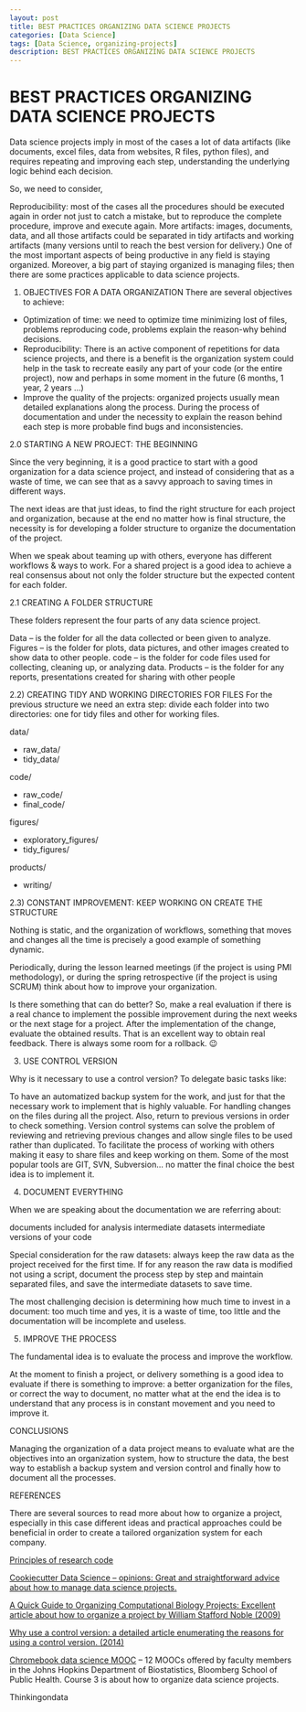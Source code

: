 ```yaml
---
layout: post
title: BEST PRACTICES ORGANIZING DATA SCIENCE PROJECTS
categories: [Data Science]
tags: [Data Science, organizing-projects]
description: BEST PRACTICES ORGANIZING DATA SCIENCE PROJECTS
---
```


# BEST PRACTICES ORGANIZING DATA SCIENCE PROJECTS

Data science projects imply in most of the cases a lot of data artifacts (like documents, excel files, data from websites, R files, python files), and requires repeating and improving each step, understanding the underlying logic behind each decision.

So, we need to consider,

Reproducibility: most of the cases all the procedures should be executed again in order not just to catch a mistake, but to reproduce the complete procedure, improve and execute again.
More artifacts: images, documents, data, and all those artifacts could be separated in tidy artifacts and working artifacts (many versions until to reach the best version for delivery.)
One of the most important aspects of being productive in any field is staying organized. Moreover, a big part of staying organized is managing files; then there are some practices applicable to data science projects.


1. OBJECTIVES FOR A DATA ORGANIZATION
There are several objectives to achieve:

- Optimization of time: we need to optimize time minimizing lost of files, problems reproducing code, problems explain the reason-why behind decisions.
- Reproducibility: There is an active component of repetitions for data science projects, and there is a benefit is the organization system could help in the task to recreate easily any part of your code (or the entire project), now and perhaps in some moment in the future (6 months, 1 year, 2 years …)
- Improve the quality of the projects: organized projects usually mean detailed explanations along the process. During the process of documentation and under the necessity to explain the reason behind each step is more probable find bugs and inconsistencies.


2.0 STARTING A NEW PROJECT: THE BEGINNING

Since the very beginning, it is a good practice to start with a good organization for a data science project, and instead of considering that as a waste of time, we can see that as a savvy approach to saving times in different ways.

The next ideas are that just ideas, to find the right structure for each project and organization, because at the end no matter how is final structure, the necessity is for developing a folder structure to organize the documentation of the project.

When we speak about teaming up with others, everyone has different workflows & ways to work. For a shared project is a good idea to achieve a real consensus about not only the folder structure but the expected content for each folder.


2.1 CREATING A FOLDER STRUCTURE

These folders represent the four parts of any data science project.

Data – is the folder for all the data collected or been given to analyze.
Figures – is the folder for plots, data pictures, and other images created to show data to other people.
code – is the folder for code files used for collecting, cleaning up, or analyzing data.
Products – is the folder for any reports, presentations created for sharing with other people


2.2) CREATING TIDY AND WORKING DIRECTORIES FOR FILES
For the previous structure we need an extra step: divide each folder into two directories: one for tidy files and other for working files.

data/
- raw_data/
- tidy_data/

code/
- raw_code/
- final_code/

figures/
- exploratory_figures/
- tidy_figures/

products/
- writing/


2.3) CONSTANT IMPROVEMENT: KEEP WORKING ON CREATE THE STRUCTURE

Nothing is static, and the organization of workflows, something that moves and changes all the time is precisely a good example of something dynamic.

Periodically, during the lesson learned meetings (if the project is using PMI methodology), or during the spring retrospective (if the project is using SCRUM) think about how to improve your organization.

Is there something that can do better? So, make a real evaluation if there is a real chance to implement the possible improvement during the next weeks or the next stage for a project. After the implementation of the change, evaluate the obtained results. That is an excellent way to obtain real feedback. There is always some room for a rollback. 😉



3) USE CONTROL VERSION

Why is it necessary to use a control version? To delegate basic tasks like:

To have an automatized backup system for the work, and just for that the necessary work to implement that is highly valuable.
For handling changes on the files during all the project. Also, return to previous versions in order to check something. Version control systems can solve the problem of reviewing and retrieving previous changes and allow single files to be used rather than duplicated.
To facilitate the process of working with others making it easy to share files and keep working on them.
Some of the most popular tools are GIT, SVN, Subversion… no matter the final choice the best idea is to implement it.


4) DOCUMENT EVERYTHING

When we are speaking about the documentation we are referring about:

documents included for analysis
intermediate datasets
intermediate versions of your code

Special consideration for the raw datasets: always keep the raw data as the project received for the first time. If for any reason the raw data is modified not using a script, document the process step by step and maintain separated files, and save the intermediate datasets to save time.

The most challenging decision is determining how much time to invest in a document: too much time and yes, it is a waste of time, too little and the documentation will be incomplete and useless.


5) IMPROVE THE PROCESS

The fundamental idea is to evaluate the process and improve the workflow.

At the moment to finish a project, or delivery something is a good idea to evaluate if there is something to improve: a better organization for the files, or correct the way to document, no matter what at the end the idea is to understand that any process is in constant movement and you need to improve it.


CONCLUSIONS

Managing the organization of a data project means to evaluate what are the objectives into an organization system, how to structure the data, the best way to establish a backup system and version control and finally how to document all the processes.



REFERENCES

There are several sources to read more about how to organize a project, especially in this case different ideas and practical approaches could be beneficial in order to create a tailored organization system for each company.

[Principles of research code](http://www.theexclusive.org/2012/08/principles-of-research-code.html)

[Cookiecutter Data Science – opinions: Great and straightforward advice about how to manage data science projects.](https://drivendata.github.io/cookiecutter-data-science/#opinions)

[A Quick Guide to Organizing Computational Biology Projects: Excellent article about how to organize a project by William Stafford Noble (2009)](https://journals.plos.org/ploscompbiol/article?id=10.1371/journal.pcbi.1000424)

[Why use a control version: a detailed article enumerating the reasons for using a control version. (2014)](https://mikemcquaid.com/2014/01/18/why-use-version-control/)

[Chromebook data science MOOC](https://leanpub.com/universities/set/jhu/chromebook-data-science) – 12 MOOCs offered by faculty members in the Johns Hopkins Department of Biostatistics, Bloomberg School of Public Health. Course 3 is about how to organize data science projects.

Thinkingondata